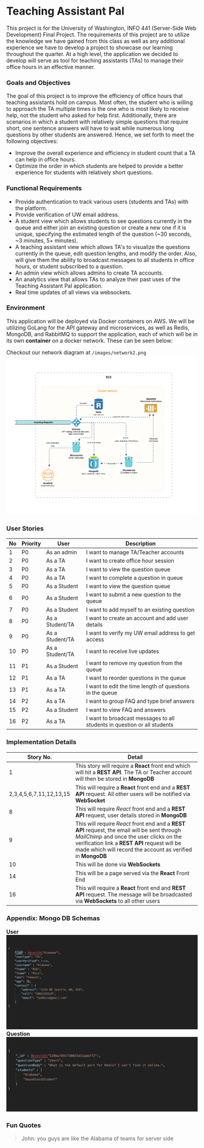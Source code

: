 # Teaching Assistant Pal
This project is for the University of Washington, INFO 441 (Server-Side Web Development) Final Project. The requirements of this project are to utilize the knowledge we have gained from this class as well as any additional experience we have to develop a project to showcase our learning throughout the quarter. At a high level, the application we decided to develop will serve as tool for teaching assistants (TAs) to manage their office hours in an effective manner.
### Goals and Objectives
The goal of this project is to improve the efficiency of office hours that teaching assistants hold on campus. Most often, the student who is willing to approach the TA multiple times is the one who is most likely to receive help, not the student who asked for help first. Additionally, there are scenarios in which a student with relatively simple questions that require short, one sentence answers will have to wait while numerous long questions by other students are answered. Hence, we set forth to meet the following objectives:
 -   Improve the overall experience and efficiency in student count that a TA can help in office hours.
 -   Optimize the order in which students are helped to provide a better experience for students with relatively short questions.
### Functional Requirements
 - Provide authentication to track various users (students and TAs) with the platform.
 - Provide verification of UW email address.
 - A student view which allows students to see questions currently in the queue and either join an existing question or create a new one if it is unique, specifying the estimated length of the question (~30 seconds, ~3 minutes, 5+ minutes).
 - A teaching assistant view which allows TA's to visualize the questions currently in the queue, edit question lengths, and modify the order. Also, will give them the ability to broadcast messages to all students in office hours, or student subscribed to a question. 
 - An admin view which allows admins to create TA accounts.
 - An analytics view that allows TAs to analyze their past uses of the Teaching Assistant Pal application.
 - Real time updates of all views via websockets.
### Environment
This application will be deployed via Docker containers on AWS. We will be utilizing GoLang for the API gateway and microservices, as well as Redis, MongoDB, and RabbitMQ to support the application, each of which will be in its own **container** on a docker network. These can be seen below:


Checkout our network diagram at `/images/network2.png`
![Architecture Diagram](./images/network2.png)

### User Stories 
| No | Priority |  User | Description
|--|--|--|--|
|1| P0 | As an admin | I want to manage TA/Teacher accounts |
|2| P0 | As a TA | I want to create office hour session |
|3| P0 | As a TA | I want to view the question queue |
|4| P0 | As a TA | I want to complete a question in queue |
|5| P0 | As a Student | I want to view the question queue |
|6| P0 | As a Student | I want to submit a new question to the queue |
|7| P0 | As a Student | I want to add myself to an existing question |
|8| P0 | As a Student/TA | I want to create an account and add user details|
|9| P0 | As a Student/TA | I want to verify my UW email address to get access |
|10| P0 | As a Student/TA | I want to receive live updates |
|11| P1 | As a Student | I want to remove my question from the queue |
|12| P1 | As a TA | I want to reorder questions in the queue|
|13| P1 | As a TA | I want to edit the time length of questions in the queue|
|14| P2 | As a TA | I want to group FAQ and type brief answers|
|15| P2 | As a Student | I want to view FAQ and answers |
|16| P2 | As a TA | I want to broadcast messages to all students in question or all students  |
### Implementation Details
|Story No.| Detail|
|--|--|
|1|This story will require a **React** front end which will hit a **REST API**. The TA or Teacher account will then be stored in **MongoDB**|
|2,3,4,5,6,7,11,12,13,15| This will require a **React** front end and a **REST API** request. All other users will be notified via **WebSocket**|
|8|This will require *React* front end and a **REST API** request, user details stored in **MongoDB**|
|9|This will require *React* front end and a **REST API** request, the email will be sent through *MailChimp* and once the user clicks on the verification link a **REST API** request will be made which will record the account as verified in **MongoDB** |
|10|This will be done via **WebSockets**|
|14|This will be a page served via the **React** Front End|
|16|This will require a **React** front end and **REST API** request. The message will be broadcasted via **WebSockets** to all other users|

### Appendix: Mongo DB Schemas
**User**
![Architecture Diagram](./images/user_schema.png)
**Question**
![Architecture Diagram](./images/question_schema.png)

### Fun Quotes
> John: you guys are like the Alabama of teams for server side